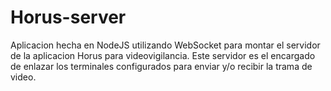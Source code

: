 # Horus-server
Aplicacion hecha en NodeJS utilizando WebSocket para montar el servidor de la aplicacion Horus para videovigilancia.
Este servidor es el encargado de enlazar los terminales configurados para enviar y/o recibir la trama de video.
